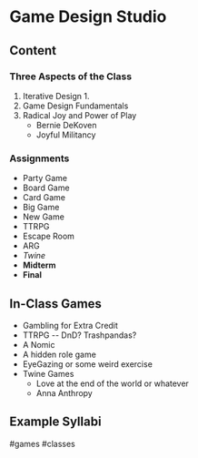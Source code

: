 # Game Design Studio
## Content


### Three Aspects of the Class
1. Iterative Design
	1. 
2. Game Design Fundamentals
3. Radical Joy and Power of Play
	- Bernie DeKoven
	- Joyful Militancy


### Assignments
- Party Game
- Board Game
- Card Game
- Big Game
- New Game
- TTRPG
- Escape Room
- ARG
- *Twine*
- **Midterm**
- **Final**

## In-Class Games
- Gambling for Extra Credit
- TTRPG -- DnD? Trashpandas?
- A Nomic
- A hidden role game
- EyeGazing or some weird exercise
- Twine Games
	- Love at the end of the world or whatever
	- Anna Anthropy


## Example Syllabi


#games 
#classes 